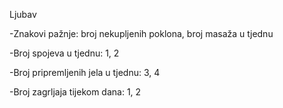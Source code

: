Ljubav

-Znakovi pažnje:
   broj nekupljenih poklona,
   broj masaža u tjednu
   
-Broj spojeva u tjednu:
  1,
  2
  
-Broj pripremljenih jela u tjednu:
  3,
  4

-Broj zagrljaja tijekom dana:
  1,
  2

